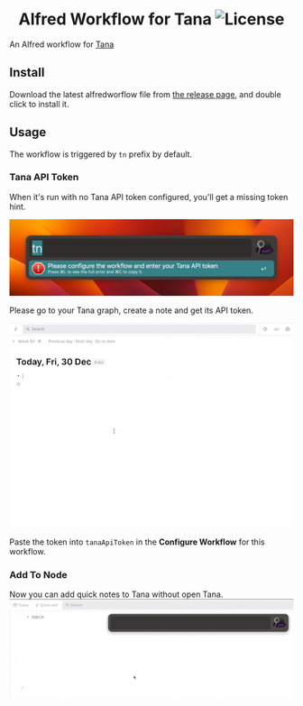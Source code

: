 <h1 align="center">
Alfred Workflow for Tana
<img src="https://img.shields.io/github/license/aragorn-yang/alfred-workflow-for-tana.svg" alt="License">
</h1>

An Alfred workflow for [Tana](https://tana.inc/)

## Install

Download the latest alfredworflow file from [the release page](https://github.com/aragorn-yang/alfred-workflow-for-tana/releases), and double click to install it.


## Usage

The workflow is triggered by `tn` prefix by default. 

### Tana API Token

When it's run with no Tana API token configured, you'll get a missing token hint.

![](./assets/missint-token.png)

Please go to your Tana graph, create a note and get its API token.

![](./assets/get-api-token.gif)

Paste the token into `tanaApiToken` in the **Configure Workflow** for this workflow.

### Add To Node

Now you can add quick notes to Tana without open Tana.
![](./assets/add-to-node.gif)

